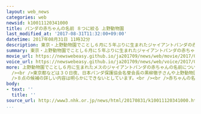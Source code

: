 ```yaml
---
layout: web_news
categories: web
newsid: k10011120341000
title: パンダの赤ちゃんの名前 ８つに絞る 上野動物園
last_modified_at: '2017-08-31T11:32:00+09:00'
datetime: 2017年08月31日 11時32分
description: 東京・上野動物園でことし６月に５年ぶりに生まれたジャイアントパンダの赤ちゃんの名前について、東京都などは選考委員会で３２万件余りの応募の中から８点に候補を絞ったと発表しました。
summary: 東京・上野動物園でことし６月に５年ぶりに生まれたジャイアントパンダの赤ちゃんの名前について、東京都などは選考委員会で３２万件余りの応募の中から８点に候補を絞ったと発表しました。
movie_url: https://newswebeasy.github.io/ja201709/news/web/movie/2017/08/31/k10011120341000.mp4
voice_url: https://newswebeasy.github.io/ja201709/news/web/voice/2017/08/31/k10011120341000.mp3
more: 上野動物園でことし６月に生まれたメスのジャイアントパンダの赤ちゃんの名前について、東京都などが今月１０日までの１４日間広く募集したところ合わせて３２万２５８１件の応募がありました。<br
  /><br />東京都などは３０日夜、日本パンダ保護協会名誉会長の黒柳徹子さんや上野動物園の園長など６人の委員による選考委員会を開きました。<br />選考委員会は非公開で行われ、応募件数の多かった上位１００点の中から、すでにつけられているパンダの名前などを除いたうえで、委員の投票で８点に候補を絞ったということです。<br
  />８点の候補の詳しい内容は明らかにできないとしています。<br /><br />赤ちゃんの名前は８点の候補の中から中国側と調整を行ったうえで東京都が決定し、来月下旬をめどに発表される予定です。
body:
- text: ''
  title: ''
source_url: http://www3.nhk.or.jp/news/html/20170831/k10011120341000.html
...
```

